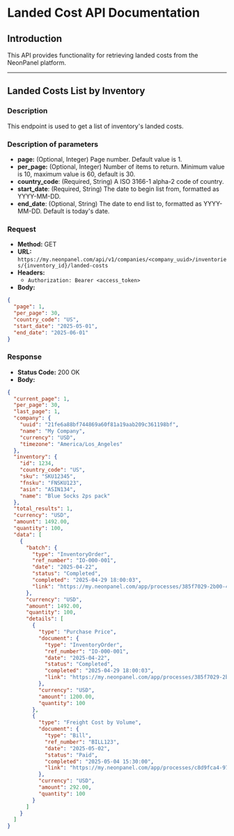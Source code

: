 # Landed Cost API Documentation

## Introduction

This API provides functionality for retrieving landed costs from the NeonPanel platform.

---

## Landed Costs List by Inventory

### Description

This endpoint is used to get a list of inventory's landed costs.

### Description of parameters

- **page:** (Optional, Integer) Page number. Default value is 1.
- **per_page:** (Optional, Integer) Number of items to return. Minimum value is 10, maximum value is 60, default is 30.
- **country_code**: (Required, String) A ISO 3166-1 alpha-2 code of country.
- **start_date**: (Required, String) The date to begin list from, formatted as YYYY-MM-DD.
- **end_date**: (Optional, String) The date to end list to, formatted as YYYY-MM-DD. Default is today's date.

### Request

- **Method:** GET
- **URL:** `https://my.neonpanel.com/api/v1/companies/<company_uuid>/inventories/{inventory_id}/landed-costs`
- **Headers:**
    - `Authorization: Bearer <access_token>`
- **Body:**

```json
{
  "page": 1,
  "per_page": 30,
  "country_code": "US",
  "start_date": "2025-05-01",
  "end_date": "2025-06-01"
}
```

### Response

- **Status Code:** 200 OK
- **Body:**

```json
{
  "current_page": 1,
  "per_page": 30,
  "last_page": 1,
  "company": {
    "uuid": "21fe6a88bf744869a60f81a19aab209c361198bf",
    "name": "My Company",
    "currency": "USD",
    "timezone": "America/Los_Angeles"
  },
  "inventory": {
    "id": 1234,
    "country_code": "US",
    "sku": "SKU12345",
    "fnsku": "FNSKU123",
    "asin": "ASIN134",
    "name": "Blue Socks 2ps pack"
  },
  "total_results": 1,
  "currency": "USD",
  "amount": 1492.00,
  "quantity": 100,
  "data": [
    {
      "batch": {
        "type": "InventoryOrder",
        "ref_number": "IO-000-001",
        "date": "2025-04-22",
        "status": "Completed",
        "completed": "2025-04-29 18:00:03",
        "link": "https://my.neonpanel.com/app/processes/385f7029-2b00-4703-bd09-e2ac1f339f5f/tasks/4dd6b3e4-a289-4249-bb32-f6da55417a26"
      },
      "currency": "USD",
      "amount": 1492.00,
      "quantity": 100,
      "details": [
        {
          "type": "Purchase Price",
          "document": {
            "type": "InventoryOrder",
            "ref_number": "IO-000-001",
            "date": "2025-04-22",
            "status": "Completed",
            "completed": "2025-04-29 18:00:03",
            "link": "https://my.neonpanel.com/app/processes/385f7029-2b00-4703-bd09-e2ac1f339f5f/tasks/4dd6b3e4-a289-4249-bb32-f6da55417a26"
          },
          "currency": "USD",
          "amount": 1200.00,
          "quantity": 100
        },
        {
          "type": "Freight Cost by Volume",
          "document": {
            "type": "Bill",
            "ref_number": "BILL123",
            "date": "2025-05-02",
            "status": "Paid",
            "completed": "2025-05-04 15:30:00",
            "link": "https://my.neonpanel.com/app/processes/c8d9fca4-97ea-4d85-a82d-09553a5c0853/tasks/cf909cf5-f99f-4598-aa7b-18bb4e02c250"
          },
          "currency": "USD",
          "amount": 292.00,
          "quantity": 100
        }
      ]
    }
  ]
}
```
